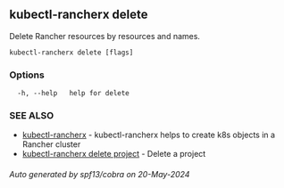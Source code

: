 ## kubectl-rancherx delete

Delete Rancher resources by resources and names.

```
kubectl-rancherx delete [flags]
```

### Options

```
  -h, --help   help for delete
```

### SEE ALSO

* [kubectl-rancherx](kubectl-rancherx.md)	 - kubectl-rancherx helps to create k8s objects in a Rancher cluster
* [kubectl-rancherx delete project](kubectl-rancherx_delete_project.md)	 - Delete a project

###### Auto generated by spf13/cobra on 20-May-2024
